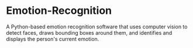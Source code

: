 # Emotion-Recognition
A Python-based emotion recognition software that uses computer vision to detect faces, draws bounding boxes around them, and identifies and displays the person's current emotion.
